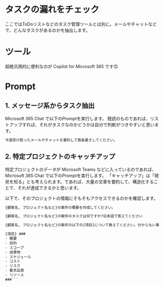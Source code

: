 # タスクの漏れをチェック

ここではToDoリストなどのタスク管理ツールとは別に。メールやチャットなどで、どんなタスクがあるのかを抽出します。

# ツール

超絶汎用的に便利なのが Copilot for Microsoft 365 です😊

# Prompt

## 1. メッセージ系からタスク抽出

Microsoft 365 Chat で以下のPromptを実行します。
既読のものであれば、リストアップすれば、それがタスクなのかどうかは自分で判断がつきやすいと思います。

```cmd
今週受け取ったメールやチャットを要約して箇条書きしてください。
```

## 2. 特定プロジェクトのキャッチアップ

特定プロジェクトのデータが Microsoft Teams などに入っているのであれば、Microsoft 365 Chat で以下のPromptを実行します。
「キャッチアップ」は「現状を知る」とも考えられます。であれば、大量の文章を要約して、構造化することで、それが達成できるかと思います。

以下で、そのプロジェクトの情報にそもそもアクセスできるのかを確認します。

```cmd
{顧客名, プロジェクト名など}の案件の概要を作成してください。
```

```cmd
{顧客名, プロジェクト名など}の案件のタスクは何ですか?日本語で答えてください
```


```cmd
{顧客名, プロジェクト名など}の案件の以下の{項目}について教えてください。分からない事は「不明」としてください。日本語で答えてください。

{項目} ###
- 概要
- 目的
- スコープ
- 成果物
- スケジュール
- コスト
- リスク
- 要求品質
- リソース
###```
